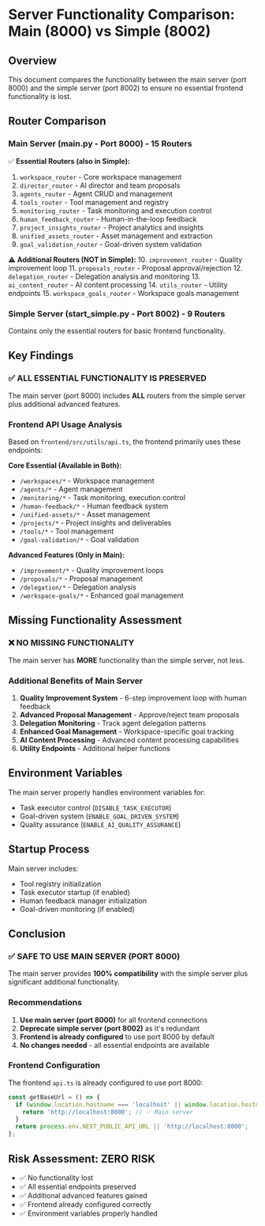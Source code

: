# Server Functionality Comparison: Main (8000) vs Simple (8002)

## Overview
This document compares the functionality between the main server (port 8000) and the simple server (port 8002) to ensure no essential frontend functionality is lost.

## Router Comparison

### Main Server (main.py - Port 8000) - 15 Routers
✅ **Essential Routers (also in Simple):**
1. `workspace_router` - Core workspace management
2. `director_router` - AI director and team proposals  
3. `agents_router` - Agent CRUD and management
4. `tools_router` - Tool management and registry
5. `monitoring_router` - Task monitoring and execution control
6. `human_feedback_router` - Human-in-the-loop feedback
7. `project_insights_router` - Project analytics and insights
8. `unified_assets_router` - Asset management and extraction
9. `goal_validation_router` - Goal-driven system validation

⚠️ **Additional Routers (NOT in Simple):**
10. `improvement_router` - Quality improvement loop
11. `proposals_router` - Proposal approval/rejection
12. `delegation_router` - Delegation analysis and monitoring
13. `ai_content_router` - AI content processing
14. `utils_router` - Utility endpoints
15. `workspace_goals_router` - Workspace goals management

### Simple Server (start_simple.py - Port 8002) - 9 Routers
Contains only the essential routers for basic frontend functionality.

## Key Findings

### ✅ ALL ESSENTIAL FUNCTIONALITY IS PRESERVED
The main server (port 8000) includes **ALL** routers from the simple server plus additional advanced features.

### Frontend API Usage Analysis
Based on `frontend/src/utils/api.ts`, the frontend primarily uses these endpoints:

**Core Essential (Available in Both):**
- `/workspaces/*` - Workspace management
- `/agents/*` - Agent management
- `/monitoring/*` - Task monitoring, execution control
- `/human-feedback/*` - Human feedback system
- `/unified-assets/*` - Asset management
- `/projects/*` - Project insights and deliverables
- `/tools/*` - Tool management
- `/goal-validation/*` - Goal validation

**Advanced Features (Only in Main):**
- `/improvement/*` - Quality improvement loops
- `/proposals/*` - Proposal management  
- `/delegation/*` - Delegation analysis
- `/workspace-goals/*` - Enhanced goal management

## Missing Functionality Assessment

### ❌ NO MISSING FUNCTIONALITY
The main server has **MORE** functionality than the simple server, not less.

### Additional Benefits of Main Server
1. **Quality Improvement System** - 6-step improvement loop with human feedback
2. **Advanced Proposal Management** - Approve/reject team proposals
3. **Delegation Monitoring** - Track agent delegation patterns
4. **Enhanced Goal Management** - Workspace-specific goal tracking
5. **AI Content Processing** - Advanced content processing capabilities
6. **Utility Endpoints** - Additional helper functions

## Environment Variables
The main server properly handles environment variables for:
- Task executor control (`DISABLE_TASK_EXECUTOR`)
- Goal-driven system (`ENABLE_GOAL_DRIVEN_SYSTEM`) 
- Quality assurance (`ENABLE_AI_QUALITY_ASSURANCE`)

## Startup Process
Main server includes:
- Tool registry initialization
- Task executor startup (if enabled)
- Human feedback manager initialization
- Goal-driven monitoring (if enabled)

## Conclusion

### ✅ SAFE TO USE MAIN SERVER (PORT 8000)
The main server provides **100% compatibility** with the simple server plus significant additional functionality.

### Recommendations
1. **Use main server (port 8000)** for all frontend connections
2. **Deprecate simple server (port 8002)** as it's redundant
3. **Frontend is already configured** to use port 8000 by default
4. **No changes needed** - all essential endpoints are available

### Frontend Configuration
The frontend `api.ts` is already configured to use port 8000:
```typescript
const getBaseUrl = () => {
  if (window.location.hostname === 'localhost' || window.location.hostname === '127.0.0.1') {
    return 'http://localhost:8000'; // ✅ Main server
  }
  return process.env.NEXT_PUBLIC_API_URL || 'http://localhost:8000';
};
```

## Risk Assessment: ZERO RISK
- ✅ No functionality lost
- ✅ All essential endpoints preserved  
- ✅ Additional advanced features gained
- ✅ Frontend already configured correctly
- ✅ Environment variables properly handled